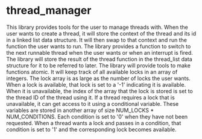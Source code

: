 # thread_manager

This library provides tools for the user to manage threads with.
When the user wants to create a thread, it will store the context of the thread and its id in a linked list data structure. 
It will then swap to that context and run the function the user wants to run.
The library provides a function to switch to the next runnable thread when the user wants or when an interrupt is fired.
The library will store the result of the thread function in the thread_list data structure for it to be referred to later.
The library will provide tools to make functions atomic. It will keep track of all available locks in an array of integers. 
The lock array is as large as the number of locks the user wants.
When a lock is available, that lock is set to a '-1' indicating it is available. 
When it is unavailable, the index of the array that the lock is stored is set to the thread ID of the thread using it.
If a thread requires a lock that is unavailable, it can get access to it using a conditional variable. 
These variables are stored in another array of size NUM_LOCKS * NUM_CONDITIONS. 
Each condition is set to '0' when they have not been requested. 
When a thread wants a lock and passes in a condition, that condition is set to '1' and the corresponding lock becomes available.
